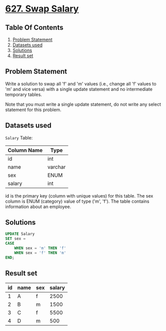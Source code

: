 # [627. Swap Salary](https://leetcode.com/problems/swap-salary/description/)

## Table Of Contents
1. [Problem Statement]()
2. [Datasets used]()
3. [Solutions]()
4. [Result set]()

## Problem Statement

Write a solution to swap all 'f' and 'm' values (i.e., change all 'f' values to 'm' and vice versa) with a single update statement and no intermediate temporary tables.

Note that you must write a single update statement, do not write any select statement for this problem.

## Datasets used

```Salary``` Table:

| Column Name | Type     |
| ----------- | -------- |
| id          | int      |
| name        | varchar  |
| sex         | ENUM     |
| salary      | int      |

id is the primary key (column with unique values) for this table.
The sex column is ENUM (category) value of type ('m', 'f').
The table contains information about an employee.

## Solutions

```sql
UPDATE Salary
SET sex = 
CASE
    WHEN sex = 'm' THEN 'f'
    WHEN sex = 'f' THEN 'm'
END;
```

## Result set

| id | name | sex | salary |
| -- | ---- | --- | ------ |
| 1  | A    | f   | 2500   |
| 2  | B    | m   | 1500   |
| 3  | C    | f   | 5500   |
| 4  | D    | m   | 500    |